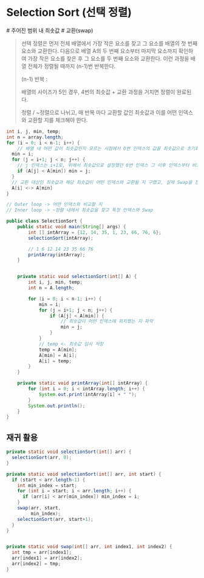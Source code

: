 # Selection Sort (선택 정렬)

\# 주어진 범위 내 최솟값 # 교환(swap)

> 선택 정렬은 먼저 전체 배열에서 가장 작은 요소를 찾고 그 요소를 배열의 첫 번째 요소와 교환한다. 다음으로 배열 A의 두 번째 요소부터 마지막 요소까지 확인하여 가장 작은 요소를 찾은 후 그 요소를 두 번째 요소와 교환한다. 이런 과정을 배열 전체가 정렬될 때까지 (n-1)번 반복한다. 
>
> (n-1) 반복 :
>
> 배열의 사이즈가 5인 경우, 4번의 최솟값 + 교환 과정을 거치면 정렬이 완료된다. 
>
> 정렬 / ~정렬으로 나뉘고, 매 반복 마다 교환할 값인 최솟값과 이를 어떤 인덱스와 교환할 지를 체크해야 한다.

```java
int i, j, min, temp;
int n = array.length;
for (i = 0; i < n-1; i++) {
	// 배열 내 어떤 값이 최솟값인지 모르는 시점에서 0번 인덱스의 값을 최솟값으로 초기화
  min = i; 
  for (j = i+1; j < n; j++) { 
    // j 인덱스는 i+1로, 위에서 최솟값으로 설정했던 0번 인덱스 그 이후 인덱스부터 비교하기 위함 
    if (A[j] < A[min]) min = j; 
  }
  // 교환 대상인 최솟값과 해당 최솟값이 어떤 인덱스와 교환될 지 구했고, 실제 Swap을 진행 
  A[i] <-> A[min]
}

// Outer loop -> 어떤 인덱스와 비교할 지 
// Inner loop -> ~정렬 내에서 최솟값을 찾고 특정 인덱스와 Swap 
```

```java
public class SelectionSort {
    public static void main(String[] args) {
        int [] intArray = {12, 14, 35, 1, 23, 66, 76, 6};
        selectionSort(intArray);

        // 1 6 12 14 23 35 66 76
        printArray(intArray);
    }


    private static void selectionSort(int[] A) {
        int i, j, min, temp;
        int n = A.length;

        for (i = 0; i < n-1; i++) {
            min = i;
            for (j = i+1; j < n; j++) {
                if (A[j] < A[min]) {
                    // 최솟값이 어떤 인덱스에 위치했는 지 파악
                    min = j;
                }
            }
            // temp <- 최솟값 임시 저장
            temp = A[min];
            A[min] = A[i];
            A[i] = temp;
        }
    }

    private static void printArray(int[] intArray) {
        for (int i = 0; i < intArray.length; i++) {
            System.out.print(intArray[i] + " ");
        }
        System.out.println();
    }
}
```

## 재귀 활용 

```java
private static void selectionSort(int[] arr) {
  selectionSort(arr, 0);
}

private static void selectionSort(int[] arr, int start) {  
  if (start < arr.length-1) {
    int min_index = start;
    for (int i = start; i < arr.length; i++) {
      if (arr[i] < arr[min_index]) min_index = i; 
    }
    swap(arr, start,
         min_index);
    selectionSort(arr, start+1);
  }
}


private static void swap(int[] arr, int index1, int index2) {
  int tmp = arr[index1];
  arr[index1] = arr[index2];
  arr[index2] = tmp;
} 
```

